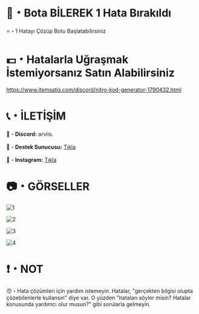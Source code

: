 # 🤖・Bota BİLEREK 1 Hata Bırakıldı
⭐・1 Hatayı Çözüp Botu Başlatabilirsiniz
# 
#

# 💵・Hatalarla Uğraşmak İstemiyorsanız Satın Alabilirsiniz
https://www.itemsatis.com/discord/nitro-kod-generator-1790432.html
# 
#

# 📞・İLETİŞİM
💙・**Discord:** arviis.

🔗・**Destek Sunucusu:** [Tıkla](https://discord.gg/3AfAFE5qYg)

💜・**Instagram:** [Tıkla](https://www.instagram.com/al.kann0/)
#
#

# 📷・GÖRSELLER
![1](https://github.com/user-attachments/assets/44dc6d81-0099-46be-9824-e95ffac7ffb2)

![2](https://github.com/user-attachments/assets/560c6d38-4fb3-40c4-bc81-a18c7def8711)

![3](https://github.com/user-attachments/assets/d9543bb5-eeaa-43c9-b76d-075b42dedbb6)

![4](https://github.com/user-attachments/assets/60d7baed-2a05-4233-9af4-6cc5808cb7b6)

# ❗・NOT
😙・Hata çözümleri için yardım istemeyin. Hatalar, "gerçekten bilgisi olupta çözebilenlerle kullansın" diye var. O yüzden "hataları söyler misin? Hatalar konusunda yardımcı olur musun?" gibi sorularla gelmeyin.
